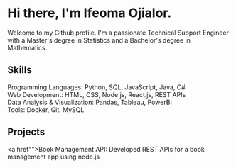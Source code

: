 # Hi there, I'm Ifeoma Ojialor.

Welcome to my Github profile. I'm a passionate Technical Support Engineer with a Master's degree in Statistics and a Bachelor's degree in Mathematics.

## Skills
Programming Languages: Python, SQL, JavaScript, Java, C# <br />
Web Development: HTML, CSS, Node.js, React.js, REST APIs <br />
Data Analysis & Visualization: Pandas, Tableau, PowerBI <br />
Tools: Docker, Git, MySQL


## Projects
<a href"">Book Management API</a>: Developed REST APIs for a book management app using node.js
